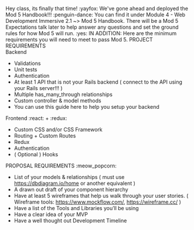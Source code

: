 Hey class, its finally that time! :yayfox: We've gone ahead and deployed the Mod 5 Handbook!!! :penguin-dance: 
You can find it under Module 4 - Web Development Immersive 2.1 ~> Mod 5 Handbook. 
There will be a Mod 5 Expectations talk later to help answer any questions and set the ground rules for how Mod 5 will run. :yes:
IN ADDITION: Here are the minimum requirements you will need to meet to pass Mod 5.
PROJECT REQUIREMENTS  
Backend 

- Validations
- Unit tests
- Authentication
- At least 1 API that is not your Rails backend 
( connect to the API using your Rails server!!! )
- Multiple has_many_through relationships
- Custom controller & model methods
- You can use this guide here to help you setup your backend

Frontend  :react: + :redux:
- Custom CSS and/or CSS Framework
- Routing + Custom Routes
- Redux
- Authentication
- ( Optional ) Hooks

PROPOSAL REQUIREMENTS  :meow_popcorn:

- List of your models & relationships 
( must use https://dbdiagram.io/home or another equivalent )
- A drawn out draft of your component hierarchy
- Have at least 5 wireframes that help us walk through your user stories. 
( Wireframe tools: https://www.mockflow.com/, https://wireframe.cc/ )
- Have a list of the Tools and Libraries you’ll be using
- Have a clear idea of your MVP
- Have a well thought out Development Timeline
